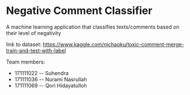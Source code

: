 # Negative Comment Classifier
A machine learning application that classifies texts/comments based on their level of negativity 

link to dataset: https://www.kaggle.com/nichaoku/toxic-comment-merge-train-and-test-with-label

Team members:
- 171111022	-- Suhendra
- 171111036	-- Nurami Nasrullah
- 171111069	-- Qori Hidayatulloh

